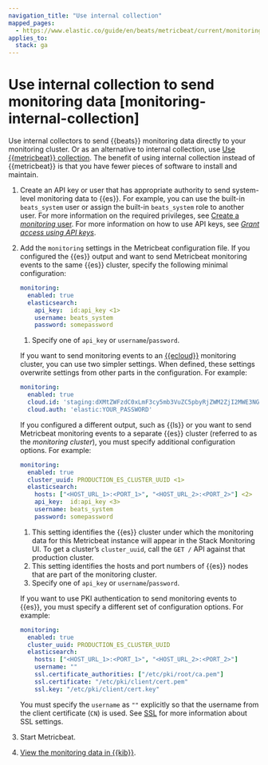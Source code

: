 ```yaml
---
navigation_title: "Use internal collection"
mapped_pages:
  - https://www.elastic.co/guide/en/beats/metricbeat/current/monitoring-internal-collection.html
applies_to:
  stack: ga
---
```


# Use internal collection to send monitoring data [monitoring-internal-collection]


Use internal collectors to send {{beats}} monitoring data directly to your monitoring cluster. Or as an alternative to internal collection, use [Use {{metricbeat}} collection](/reference/metricbeat/monitoring-metricbeat-collection.md). The benefit of using internal collection instead of {{metricbeat}} is that you have fewer pieces of software to install and maintain.

1. Create an API key or user that has appropriate authority to send system-level monitoring data to {{es}}. For example, you can use the built-in `beats_system` user or assign the built-in `beats_system` role to another user. For more information on the required privileges, see [Create a *monitoring* user](/reference/metricbeat/privileges-to-publish-monitoring.md). For more information on how to use API keys, see [*Grant access using API keys*](/reference/metricbeat/beats-api-keys.md).
2. Add the `monitoring` settings in the Metricbeat configuration file. If you configured the {{es}} output and want to send Metricbeat monitoring events to the same {{es}} cluster, specify the following minimal configuration:

    ```yaml
    monitoring:
      enabled: true
      elasticsearch:
        api_key:  id:api_key <1>
        username: beats_system
        password: somepassword
    ```

    1. Specify one of `api_key` or `username`/`password`.


    If you want to send monitoring events to an [{{ecloud}}](https://cloud.elastic.co/) monitoring cluster, you can use two simpler settings. When defined, these settings overwrite settings from other parts in the configuration. For example:

    ```yaml
    monitoring:
      enabled: true
      cloud.id: 'staging:dXMtZWFzdC0xLmF3cy5mb3VuZC5pbyRjZWM2ZjI2MWE3NGJmMjRjZTMzYmI4ODExYjg0Mjk0ZiRjNmMyY2E2ZDA0MjI0OWFmMGNjN2Q3YTllOTYyNTc0Mw=='
      cloud.auth: 'elastic:YOUR_PASSWORD'
    ```

    If you configured a different output, such as {{ls}} or you want to send Metricbeat monitoring events to a separate {{es}} cluster (referred to as the *monitoring cluster*), you must specify additional configuration options. For example:

    ```yaml
    monitoring:
      enabled: true
      cluster_uuid: PRODUCTION_ES_CLUSTER_UUID <1>
      elasticsearch:
        hosts: ["<HOST_URL_1>:<PORT_1>", "<HOST_URL_2>:<PORT_2>"] <2>
        api_key:  id:api_key <3>
        username: beats_system
        password: somepassword
    ```

    1. This setting identifies the {{es}} cluster under which the monitoring data for this Metricbeat instance will appear in the Stack Monitoring UI. To get a cluster’s `cluster_uuid`, call the `GET /` API against that production cluster.
    2. This setting identifies the hosts and port numbers of {{es}} nodes that are part of the monitoring cluster.
    3. Specify one of `api_key` or `username`/`password`.


    If you want to use PKI authentication to send monitoring events to {{es}}, you must specify a different set of configuration options. For example:

    ```yaml
    monitoring:
      enabled: true
      cluster_uuid: PRODUCTION_ES_CLUSTER_UUID
      elasticsearch:
        hosts: ["<HOST_URL_1>:<PORT_1>", "<HOST_URL_2>:<PORT_2>"]
        username: ""
        ssl.certificate_authorities: ["/etc/pki/root/ca.pem"]
        ssl.certificate: "/etc/pki/client/cert.pem"
        ssl.key: "/etc/pki/client/cert.key"
    ```

    You must specify the `username` as `""` explicitly so that the username from the client certificate (`CN`) is used. See [SSL](/reference/metricbeat/configuration-ssl.md) for more information about SSL settings.

3. Start Metricbeat.
4. [View the monitoring data in {{kib}}](docs-content://deploy-manage/monitor/stack-monitoring/kibana-monitoring-data.md).


